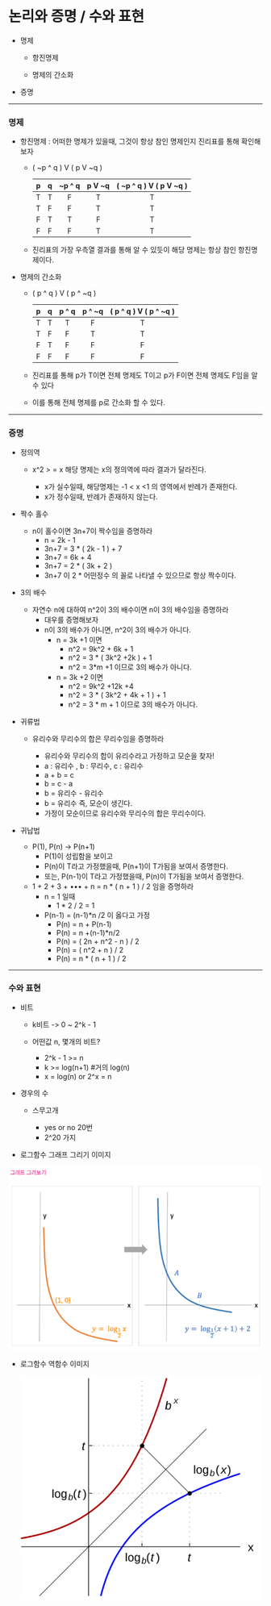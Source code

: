 # 논리와 증명 / 수와 표현

- 명제

  - 항진명제

  - 명제의 간소화

- 증명

  

---

### 명제

- 항진명제 : 어떠한 명제가 있을때, 그것이 항상 참인 명제인지 진리표를 통해 확인해 보자

  - ( ~p ^ q ) V ( p V ~q )

    |  p   |  q   | ~p ^ q | p V ~q | ( ~p ^ q ) V ( p V ~q ) |
    | :--: | :--: | :----: | :----: | :---------------------: |
    |  T   |  T   |   F    |   T    |            T            |
    |  T   |  F   |   F    |   T    |            T            |
    |  F   |  T   |   T    |   F    |            T            |
    |  F   |  F   |   F    |   T    |            T            |

  - 진리표의 가장 우측열 결과를 통해 알 수 있듯이 해당 명제는 항상 참인 항진명제이다.


  

- 명제의 간소화

  - ( p ^ q ) V ( p ^ ~q )

    |  p   |  q   | p ^ q | p ^ ~q | ( p ^ q ) V ( p ^ ~q ) |
    | :--: | :--: | :---: | :----: | :--------------------: |
    |  T   |  T   |   T   |   F    |           T            |
    |  T   |  F   |   F   |   T    |           T            |
    |  F   |  T   |   F   |   F    |           F            |
    |  F   |  F   |   F   |   F    |           F            |

  - 진리표를 통해 p가 T이면 전체 명제도 T이고 p가 F이면 전체 명제도 F임을 알 수 있다

  - 이를 통해 전체 명제를 p로 간소화 할 수 있다.


  

---

### 증명

- 정의역

  - x^2 > = x 해당 명제는 x의 정의역에 따라 결과가 달라진다.

    - x가 실수일때, 해당명제는 -1 < x <1 의 영역에서 반례가 존재한다.
    - x가 정수일때, 반례가 존재하지 않는다.


  

- 짝수 홀수

  - n이 홀수이면 3n+7이 짝수임을 증명하라
    - n = 2k - 1
    - 3n+7 = 3 * ( 2k - 1 ) + 7
    - 3n+7 = 6k + 4
    - 3n+7 = 2 * ( 3k + 2 )
    - 3n+7 이 2 * 어떤정수 의 꼴로 나타낼 수 있으므로 항상 짝수이다.

  

- 3의 배수
  - 자연수 n에 대하여 n^2이 3의 배수이면 n이 3의 배수임을 증명하라
    - 대우를 증명해보자
    - n이 3의 배수가 아니면, n^2이 3의 배수가 아니다. 
      - n = 3k +1 이면
        - n^2 = 9k^2 + 6k + 1
        - n^2 = 3 * ( 3k^2 +2k ) + 1
        - n^2 = 3*m +1 이므로 3의 배수가 아니다.
      - n = 3k +2 이면
        - n^2 = 9k^2 +12k +4
        - n^2 = 3 * ( 3k^2 + 4k + 1 ) + 1
        - n^2 = 3 * m + 1 이므로 3의 배수가 아니다.

  


- 귀류법

  - 유리수와 무리수의 합은 무리수임을 증명하라

    - 유리수와 무리수의 합이 유리수라고 가정하고 모순을 찾자!
    - a : 유리수 , b : 무리수, c : 유리수
    - a + b = c
    - b = c - a
    - b = 유리수 - 유리수
    - b = 유리수  즉, 모순이 생긴다.
    - 가정이 모순이므로 유리수와 무리수의 합은 무리수이다.


  


- 귀납법

  - P(1), P(n) -> P(n+1)
    - P(1)이 성립함을 보이고
    - P(n)이 T라고 가정했을때, P(n+1)이 T가됨을 보여서 증명한다.
    - 또는, P(n-1)이 T라고 가정했을때, P(n)이 T가됨을 보여서 증명한다.
  - 1 + 2 + 3 + ••• + n = n * ( n + 1 ) / 2 임을 증명하라
    - n = 1 일때
      - 1 * 2 / 2  = 1
    - P(n-1) = (n-1)*n /2 이 옳다고 가정
      - P(n) = n + P(n-1)
      - P(n) = n +(n-1)*n/2
      - P(n) = ( 2n + n^2 - n ) / 2
      - P(n) = ( n^2 + n ) / 2
      - P(n) = n * ( n + 1 ) / 2

  

---

### 수와 표현

- 비트

  - k비트 -> 0 ~ 2^k - 1
  - 어떤값 n, 몇개의 비트?
  
    - 2^k - 1 >= n
    - k >= log(n+1)   #거의 log(n)
    - x = log(n) or 2^x = n
  

  

- 경우의 수 

  - 스무고개

    - yes or no 20번
    - 2^20 가지 


  

- 로그함수 그래프 그리기 이미지

![로그함수](02_ct.assets/로그함수.png)

  

- 로그함수 역함수 이미지

  ![역함수](02_ct.assets/역함수.png)
